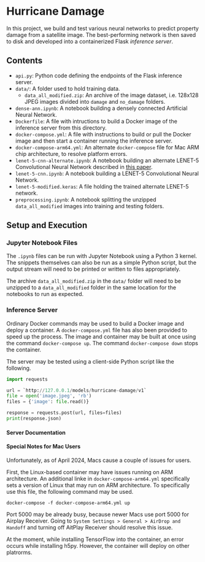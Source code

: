 # Hurricane Damage

In this project, we build and test various neural networks to predict property damage from a satellite image. The best-performing network is then saved to disk and developed into a containerized Flask *inference server*.

## Contents

- `api.py`: Python code defining the endpoints of the Flask inference server.
- `data/`: A folder used to hold training data.
	- `data_all_modified.zip`: An archive of the image dataset, i.e. 128x128 JPEG images divided into `damage` and `no_damage` folders.
- `dense-ann.ipynb`: A notebook building a densely connected Artificial Neural Network.
- `Dockerfile`: A file with intructions to build a Docker image of the inference server from this directory.
- `docker-compose.yml`: A file with instructions to build or pull the Docker image and then start a container running the inference server.
- `docker-compose-arm64.yml`: An alternate `docker-compose` file for Mac ARM chip architecture, to resolve platform errors.
- `lenet-5-cnn-alternate.ipynb`: A notebook building an alternate LENET-5 Convolutional Neural Network described in [this paper](https://arxiv.org/pdf/1807.01688.pdf).
- `lenet-5-cnn.ipynb`: A notebook building a LENET-5 Convolutional Neural Network.
- `lenet-5-modified.keras`: A file holding the trained alternate LENET-5 network.
- `preprocessing.ipynb`: A notebook splitting the unzipped `data_all_modified` images into training and testing folders.

## Setup and Execution

### Jupyter Notebook Files

The `.ipynb` files can be run with Jupyter Notebook using a Python 3 kernel. The snippets themselves can also be run as a simple Python script, but the output stream will need to be printed or written to files appropriately.

The archive `data_all_modified.zip` in the `data/` folder will need to be unzipped to a `data_all_modified` folder in the same location for the notebooks to run as expected.

### Inference Server

Ordinary Docker commands may be used to build a Docker image and deploy a container. A `docker-compose.yml` file has also been provided to speed up the process. The image and container may be built at once using the command `docker-compose up`. The command `docker-compose down` stops the container.

The server may be tested using a client-side Python script like the following.

```Python
import requests

url = `http://127.0.0.1/models/hurricane-damage/v1`
file = open('image.jpeg', 'rb')
files = {'image': file.read()}

response = requests.post(url, files=files)
print(response.json)
```

#### Server Documentation

#### Special Notes for Mac Users

Unfortunately, as of April 2024, Macs cause a couple of issues for users.

First, the Linux-based container may have issues running on ARM architecture. An additional linke in `docker-compose-arm64.yml` specifically sets a version of Linux that may run on ARM architecture. To specifically use this file, the following command may be used.

```docker-compose -f docker-compose-arm64.yml up```

Port 5000 may be already busy, because newer Macs use port 5000 for Airplay Receiver. Going to `System Settings > General > AirDrop and Handoff` and turning off AitPlay Receiver should resolve this issue.

At the moment, while installing TensorFlow into the container, an error occurs while installing h5py. However, the container will deploy on other platrorms.
